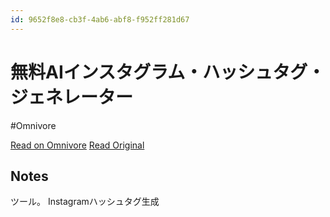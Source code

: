 ```yaml
---
id: 9652f8e8-cb3f-4ab6-abf8-f952ff281d67
---
```


# 無料AIインスタグラム・ハッシュタグ・ジェネレーター
#Omnivore

[Read on Omnivore](https://omnivore.app/me/https-ahrefs-com-ja-writing-tools-instagram-hashtag-generator-190a2ae8de7)
[Read Original](https://ahrefs.com/ja/writing-tools/instagram-hashtag-generator)

## Notes

ツール。
Instagramハッシュタグ生成

